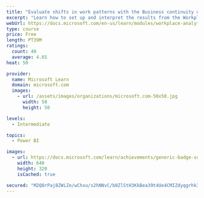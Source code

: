 ```yaml
---
title: "Evaluate shifts in work patterns with the Business continuity dashboard in Microsoft Workplace Analytics"
excerpt: "Learn how to set up and interpret the results from the Workplace Analytics Power BI Business continuity dashboard. Generate insights from the behavioral data to help navigate shifts in employee and team work patterns."
webUrl: https://docs.microsoft.com/en-us/learn/modules/workplace-analytics-business-continuity/
type: course
price: Free
length: PT39M
ratings:
  count: 40
  average: 4.65
heat: 50

provider:
  name: Microsoft Learn
  domain: microsoft.com
  images:
    - url: /assets/images/organizations/microsoft.com-50x50.jpg
      width: 50
      height: 50

levels:
  - Intermediate

topics:
  - Power BI

images:
  - url: https://docs.microsoft.com/learn/achievements/generic-badge-social.png
    width: 640
    height: 320
    isCached: true

secured: "M2Q8rPaj8ZWiZe/wChxu/s2hNNvC/b0ZlStH3KkBea39t4Ue4CMIZdyqgrhk3VVccmcnMVmkEOrk1czyBuhkCNlhLRRd8oIP3+MGJoaCyTSSbikqfN7SEKvXZd/M2odq4vpgVsPQYPerWXIvKosIkymX/aXm/Tu74oOwIY9z7VLmVm8RcWhdg44RDLLfLJV8svcPL2a9+8l5pq4XQd60k0i/rSdgwbR9O/mld/c3/96kEC8EZj2wbTOzHRizu3tq5dPMpHB94c5A1uc9seJJML4+Q6vQxgYqyxxMTfjzbQpsdwpxKOMM9o/lZHLd5KcWapuyuFA4WuGcMZohjTWqhmDwVOcGYK7MCDNT7tjotNBci+79x3tO1Fu+ofRIWgoUPzautMiJpgs0AnWrETJPRtbjI74SWYnSPXzi/6Iu78c=;uTdC1mFipDHEbpPJMcVKrg=="
---
```


